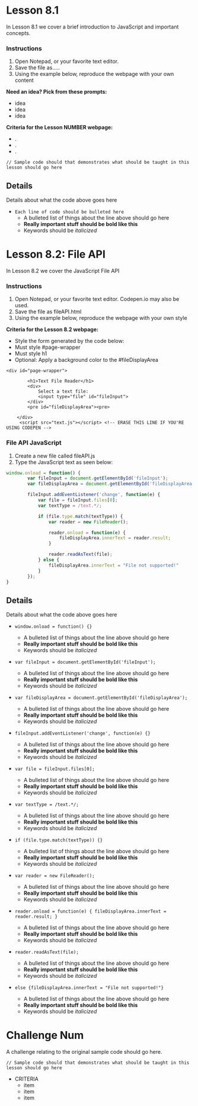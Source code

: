 # Lesson 8.1

In Lesson 8.1 we cover a brief introduction to JavaScript and important concepts.

### Instructions
1. Open Notepad, or your favorite text editor.
2. Save the file as.....
3. Using the example below, reproduce the webpage with your own content

**Need an idea?  Pick from these prompts:**
* idea
* idea
* idea

**Criteria for the Lesson NUMBER webpage:**
* .
* .
* .

```HTML5
// Sample code should that demonstrates what should be taught in this lesson should go here
```

## Details
Details about what the code above goes here

* `Each line of code should be bulleted here`
    * A bulleted list of things about the line above should go here
    * **Really important stuff should be bold like this**
    * Keywords should be *italicized*




# Lesson 8.2: File API

In Lesson 8.2 we cover the JavaScript File API

### Instructions
1. Open Notepad, or your favorite text editor.  Codepen.io may also be used.
2. Save the file as fileAPI.html
3. Using the example below, reproduce the webpage with your own style


**Criteria for the Lesson 8.2 webpage:**
* Style the form generated by the code below:
* Must style #page-wrapper
* Must style h1
* Optional: Apply a background color to the #fileDisplayArea


```HTML5
<div id="page-wrapper">

		<h1>Text File Reader</h1>
		<div>
			Select a text file: 
			<input type="file" id="fileInput">
		</div>
		<pre id="fileDisplayArea"><pre>

	</div>
	 <script src="text.js"></script> <!-- ERASE THIS LINE IF YOU'RE USING CODEPEN -->
```

### File API JavaScript
1. Create a new file called fileAPI.js
2. Type the JavaScript text as seen below:

```JavaScript
window.onload = function() {
		var fileInput = document.getElementById('fileInput');
		var fileDisplayArea = document.getElementById('fileDisplayArea');

		fileInput.addEventListener('change', function(e) {
			var file = fileInput.files[0];
			var textType = /text.*/;

			if (file.type.match(textType)) {
				var reader = new FileReader();

				reader.onload = function(e) {
					fileDisplayArea.innerText = reader.result;
				}

				reader.readAsText(file);	
			} else {
				fileDisplayArea.innerText = "File not supported!"
			}
		});
}

```
## Details
Details about what the code above goes here

* `window.onload = function() {}`
    * A bulleted list of things about the line above should go here
    * **Really important stuff should be bold like this**
    * Keywords should be *italicized*

* `var fileInput = document.getElementById('fileInput');`
    * A bulleted list of things about the line above should go here
    * **Really important stuff should be bold like this**
    * Keywords should be *italicized*
    
 * `var fileDisplayArea = document.getElementById('fileDisplayArea');`
    * A bulleted list of things about the line above should go here
    * **Really important stuff should be bold like this**
    * Keywords should be *italicized*
        
  * `fileInput.addEventListener('change', function(e) {}`
    * A bulleted list of things about the line above should go here
    * **Really important stuff should be bold like this**
    * Keywords should be *italicized*    
    
  * `var file = fileInput.files[0];`
    * A bulleted list of things about the line above should go here
    * **Really important stuff should be bold like this**
    * Keywords should be *italicized*    
    
  * `var textType = /text.*/;`
    * A bulleted list of things about the line above should go here
    * **Really important stuff should be bold like this**
    * Keywords should be *italicized*    
    
  * `if (file.type.match(textType)) {}`
    * A bulleted list of things about the line above should go here
    * **Really important stuff should be bold like this**
    * Keywords should be *italicized*    
    
  * `var reader = new FileReader();`
    * A bulleted list of things about the line above should go here
    * **Really important stuff should be bold like this**
    * Keywords should be *italicized*

  * `reader.onload = function(e) { fileDisplayArea.innerText = reader.result; }`
    * A bulleted list of things about the line above should go here
    * **Really important stuff should be bold like this**
    * Keywords should be *italicized*

    
* `reader.readAsText(file);`
    * A bulleted list of things about the line above should go here
    * **Really important stuff should be bold like this**
    * Keywords should be *italicized*
    
* `else {fileDisplayArea.innerText = "File not supported!"}`
    * A bulleted list of things about the line above should go here
    * **Really important stuff should be bold like this**
    * Keywords should be *italicized*
   
     
    
    
# Challenge Num

A challenge relating to the original sample code should go here.

```HTML5
// Sample code should that demonstrates what should be taught in this lesson should go here
```

* CRITERIA
    * item
    * item
    * item
